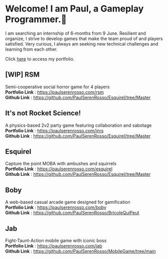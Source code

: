 # Welcome! I am **Paul**, a Gameplay Programmer.👋

I am searching an internship of 6-months from 9 June.
Resilient and organize, I strive to develop games that make the team proud of and players satisfied.
Very curious, I always am seeking new technical challenges and learning from each other.


Click [here](https://paulserenrosso.com/) to access my portfolio.

## [WIP] RSM
Semi-cooperative social horror game for 4 players  
**Portfolio Link** : https://paulserenrosso.com/rsm  
**Github Link** : https://github.com/PaulSerenRosso/Esquirel/tree/Master  

## It's not Rocket Science!
A physics-based 2v2 party game featuring collaboration and sabotage  
**Portfolio Link** : https://paulserenrosso.com/inrs  
**Github Link** : https://github.com/PaulSerenRosso/Esquirel/tree/Master  

## Esquirel 
Capture the point MOBA with ambushes and squirrels  
**Portfolio Link** : https://paulserenrosso.com/esquirel   
**Github Link** : https://github.com/PaulSerenRosso/Esquirel/tree/Master

## Boby 
A web-based casual arcade game designed for gamification  
**Portfolio Link** : https://paulserenrosso.com/boby    
**Github Link** : https://github.com/PaulSerenRosso/BricoleQuiPeut

## Jab 
Fight-Taunt-Action mobile game with iconic boss  
**Portfolio Link** : https://paulserenrosso.com/jab   
**Github Link** : https://github.com/PaulSerenRosso/MobileGame/tree/main


